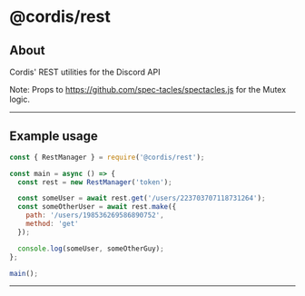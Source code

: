 # @cordis/rest

## About
Cordis' REST utilities for the Discord API

Note: Props to https://github.com/spec-tacles/spectacles.js for the Mutex logic.
___

## Example usage
```js
const { RestManager } = require('@cordis/rest');

const main = async () => {
  const rest = new RestManager('token');

  const someUser = await rest.get('/users/223703707118731264');
  const someOtherUser = await rest.make({
    path: '/users/198536269586890752',
    method: 'get'
  });

  console.log(someUser, someOtherGuy);
};

main();
```
___
